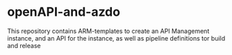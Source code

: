 # openAPI-and-azdo

This repository contains ARM-templates to create an API Management instance, and an API for the instance, as well as pipeline definitions tor build and release
